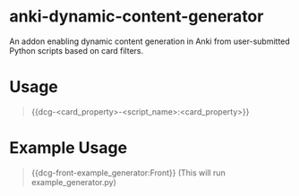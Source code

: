# anki-dynamic-content-generator
An addon enabling dynamic content generation in Anki from user-submitted Python scripts based on card filters.

# Usage
> {{dcg-<card_property>-<script_name>:<card_property>}}

# Example Usage
> {{dcg-front-example_generator:Front}}
(This will run example_generator.py)
